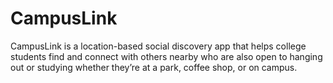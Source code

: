 # CampusLink
CampusLink is a location-based social discovery app that helps college students find and connect with others nearby who are also open to hanging out or studying whether they’re at a park, coffee shop, or on campus.

